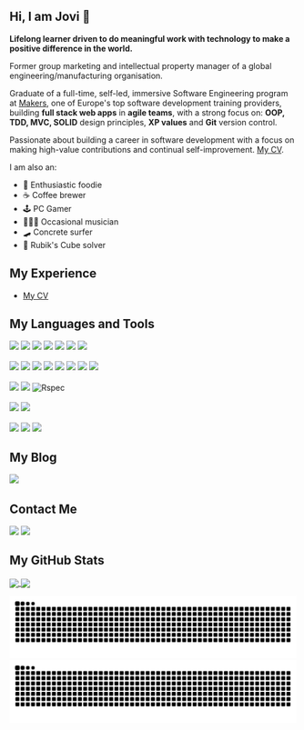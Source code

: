 ## Hi, I am Jovi 👋

**Lifelong learner driven to do meaningful work with technology to make a positive difference in the world.**

Former group marketing and intellectual property manager of a global engineering/manufacturing organisation.

Graduate of a full-time, self-led, immersive Software Engineering program at [Makers](https://makers.tech/), one of Europe's top software development training providers, building **full stack web apps** in **agile teams**, with a strong focus on: **OOP, TDD, MVC, SOLID** design principles, **XP values** and **Git** version control.

Passionate about building a career in software development with a focus on making high-value contributions and continual self-improvement. [My CV](https://github.com/44jovi/cv).

I am also an:

- 🍜 Enthusiastic foodie
- ☕ Coffee brewer
- 🕹️ PC Gamer
- 🎸🥁🎹 Occasional musician
- 🛹 Concrete surfer
- 🧊 Rubik's Cube solver

## My Experience

- [My CV](https://github.com/44jovi/cv)

## My Languages and Tools

<div align="left">
  <img src="https://img.shields.io/badge/javascript-%23323330.svg?style=for-the-badge&logo=javascript&logoColor=%23F7DF1E"/>
  <img src="https://img.shields.io/badge/TypeScript-007ACC?style=for-the-badge&logo=typescript&logoColor=white"/>  
  <img src="https://img.shields.io/badge/ruby-%23CC342D.svg?style=for-the-badge&logo=ruby&logoColor=white"/>
  <img src="https://img.shields.io/badge/python-3670A0?style=for-the-badge&logo=python&logoColor=ffdd54"/>
  <img src="https://img.shields.io/badge/SQL-black?style=for-the-badge&logo=SQL&logoColor=white"/>
  <img src="https://img.shields.io/badge/html5-%23E34F26.svg?style=for-the-badge&logo=html5&logoColor=white"/>
  <img src="https://img.shields.io/badge/css3-%231572B6.svg?style=for-the-badge&logo=css3&logoColor=white"/>
</div>
  </br>

<div align="left">
  <img src="https://img.shields.io/badge/react-%2320232a.svg?style=for-the-badge&logo=react&logoColor=%2361DAFB"/>
  <img src="https://img.shields.io/badge/node.js-6DA55F?style=for-the-badge&logo=node.js&logoColor=white"/> 
  <img src="https://img.shields.io/badge/express.js-%23404d59.svg?style=for-the-badge&logo=express&logoColor=%2361DAFB"/>
  <img src="https://img.shields.io/badge/Handlebars.js-f0772b?style=for-the-badge&logo=handlebarsdotjs&logoColor=black"/>
  <img src="https://img.shields.io/static/v1?style=for-the-badge&message=esbuild&color=222222&logo=esbuild&logoColor=FFCF00&label"/>
  <img src="https://img.shields.io/static/v1?style=for-the-badge&message=Bootstrap&color=7952B3&logo=Bootstrap&logoColor=FFFFFF&label="/>
  <img src="https://img.shields.io/badge/Mongoose-black?style=for-the-badge&logo=Mongoose&logoColor=white"/>
  <img src="https://img.shields.io/static/v1?style=for-the-badge&message=Ruby+Sinatra&color=000000&logo=Ruby+Sinatra&logoColor=FFFFFF&label="/>
</div>
</br>
<div align="left">
  <img src="https://img.shields.io/badge/-jest-%23C21325?style=for-the-badge&logo=jest&logoColor=white"/>
  <img src="https://img.shields.io/badge/-cypress-%23E5E5E5?style=for-the-badge&logo=cypress&logoColor=058a5e"/>
  <img src="https://img.shields.io/badge/RSpec-blue?style=for-the-badge&logo=Rspec&logoColor=white" alt="Rspec"/>
</div>
</br>
<div align="left">
  <img src="https://img.shields.io/static/v1?style=for-the-badge&message=PostgreSQL&color=4169E1&logo=PostgreSQL&logoColor=FFFFFF&label="/>
  <img src="https://img.shields.io/badge/MongoDB-%234ea94b.svg?style=for-the-badge&logo=mongodb&logoColor=white"/>
</div>
</br>
<div align="left">
  <img src="https://img.shields.io/static/v1?style=for-the-badge&message=Linux&color=222222&logo=Linux&logoColor=FCC624&label="/>
  <img src="https://img.shields.io/static/v1?style=for-the-badge&message=macOS&color=000000&logo=macOS&logoColor=FFFFFF&label="/>
  <img src="https://img.shields.io/static/v1?style=for-the-badge&message=Windows&color=0078D6&logo=Windows&logoColor=FFFFFF&label="/>
</div>

## My Blog

<div align="left">
  <a href="https://medium.com/@techjovi_" target="_blank"><img src="https://img.shields.io/badge/Medium-white?style=for-the-badge&logo=medium&logoColor=black"></a>
</div>

## Contact Me

<div align="left">
  <a href="https://www.linkedin.com/in/jovi-kwong" target="_blank"><img src="https://img.shields.io/badge/-LinkedIn-%230077B5?style=for-the-badge&logo=linkedin&logoColor=white"></a> 
  <a href="https://twitter.com/techjovi" target="_blank"><img src="https://img.shields.io/badge/Twitter-1DA1F2?style=for-the-badge&logo=twitter&logoColor=white"></a>
</div>

## My GitHub Stats

<div>
  <a href="https://github.com/44jovi">
   <img align="center" src="https://github-readme-stats.vercel.app/api/top-langs/?username=44jovi&layout=compact&langs_count=16&theme=dracula"/>
   <img align="center" src="https://github-readme-stats.vercel.app/api?username=44jovi&&count_private=true&show_icons=true&include_all_commits=true&theme=dracula"/>
</div>

![github contribution grid snake animation - dark mode](https://raw.githubusercontent.com/44jovi/44jovi/output/github-contribution-grid-snake-dark.svg#gh-dark-mode-only)
![github contribution grid snake animation - light mode](https://raw.githubusercontent.com/44jovi/44jovi/output/github-contribution-grid-snake.svg#gh-light-mode-only)
